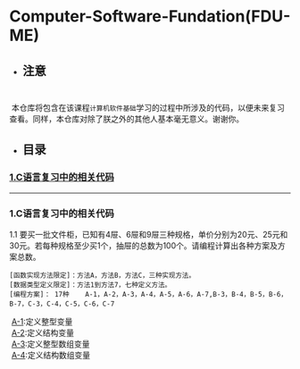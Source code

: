# Computer-Software-Fundation(FDU-ME)
* ## 注意<br>  
  本仓库将包含在该课程`计算机软件基础`学习的过程中所涉及的代码，以便未来复习查看。同样，本仓库对除了朕之外的其他人基本毫无意义。谢谢你。
<br>
* ## 目录<br>
### [1.C语言复习中的相关代码](https://github.com/Ideasay/Computer-Software-Fundation/blob/master/README.md#1c%E8%AF%AD%E8%A8%80%E5%A4%8D%E4%B9%A0%E4%B8%AD%E7%9A%84%E7%9B%B8%E5%85%B3%E4%BB%A3%E7%A0%81-1)

____________________________________________________________________________________________________

### 1.C语言复习中的相关代码
1.1 要买一批文件柜，已知有4屉、6屉和9屉三种规格，单价分别为20元、25元和30元。若每种规格至少买1个，抽屉的总数为100个。请编程计算出各种方案及方案总数。
    
    [函数实现方法限定]：方法A，方法B，方法C，三种实现方法。  
    [数据类型定义限定]：方法1到方法7，七种定义方法。  
    [编程方案]： 17种    A-1，A-2，A-3，A-4，A-5，A-6，A-7,B-3，B-4，B-5，B-6，B-7，C-3，C-4，C-5，C-6，C-7 
  [A-1](https://github.com/Ideasay/Computer-Software-Fundation/blob/master/A-1.c):定义整型变量<br>
  [A-2](https://github.com/Ideasay/Computer-Software-Fundation/blob/master/A-2.c):定义结构变量<br>
  [A-3](https://github.com/Ideasay/Computer-Software-Fundation/blob/master/A-3.c):定义整型数组变量<br>
  [A-4](https://github.com/Ideasay/Computer-Software-Fundation/blob/master/A-4.c):定义结构数组变量<br>

